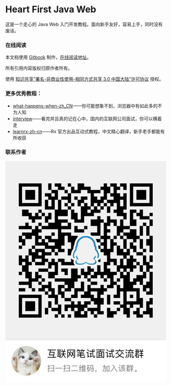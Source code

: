 Heart First Java Web
====================

这是一个走心的 Java Web 入门开发教程。面向新手友好，容易上手，同时没有废话。

### 在线阅读

本文档使用 [Gitbook](https://github.com/GitbookIO/gitbook) 制作，[在线阅读地址](https://skyline75489.github.io/Heart-First-JavaWeb/)。

所有引用内容版权归原作者所有。

使用 [知识共享“署名-非商业性使用-相同方式共享 3.0 中国大陆”许可协议](https://creativecommons.org/licenses/by-nc-sa/3.0/cn/) 授权。


### 更多优秀教程：

* [what-happens-when-zh_CN](https://github.com/skyline75489/what-happens-when-zh_CN)——你可能想象不到，浏览器中有如此多的不为人知
* [interview](https://github.com/HIT-Alibaba/interview)——看完并且真的记在心中，国内的互联网公司面试，你可以横着走
* [learnrx-zh-cn](https://github.com/skyline75489/learnrx-zh-cn)——Rx 官方出品互动式教程，中文精心翻译，新手老手都能有所收获

### 联系作者

![group](./qq.jpeg)